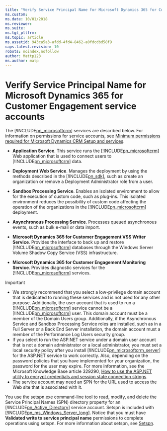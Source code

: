 ```yaml
---
title: "Verify Service Principal Name for Microsoft Dynamics 365 for Customer Engagement service accounts | Microsoft Docs"
ms.custom:
ms.date: 10/01/2018
ms.reviewer:
ms.suite:
ms.tgt_pltfrm:
ms.topic: article
ms.assetid: 943ca5a3-afdd-4fd4-8462-a0fdcdbd58f9
caps.latest.revision: 10
robots: noindex,nofollow
author: Mattp123
ms.author: matp
---
```

# Verify Service Principal Name for Microsoft Dynamics 365 for Customer Engagement service accounts
The [!INCLUDE[pn_microsoftcrm](../includes/pn-microsoftcrm.md)] services are described below. For information on permissions for service accounts, see [Minimum permissions required for Microsoft Dynamics CRM Setup and services](https://go.microsoft.com/fwlink/p/?LinkID=306136).

-   **Application Service**. This service runs the [!INCLUDE[pn_microsoftcrm](../includes/pn-microsoftcrm.md)] Web application that is used to connect users to [!INCLUDE[pn_microsoftcrm](../includes/pn-microsoftcrm.md)] data.

-   **Deployment Web Service**. Manages the deployment by using the methods described in the [!INCLUDE[pn_sdk](../includes/pn-sdk.md)], such as create an organization or remove a Deployment Administrator role from a user.

-   **Sandbox Processing Service**. Enables an isolated environment to allow for the execution of custom code, such as plug-ins. This isolated environment reduces the possibility of custom code affecting the operation of the organizations in the [!INCLUDE[pn_microsoftcrm](../includes/pn-microsoftcrm.md)] deployment.

-   **Asynchronous Processing Service**. Processes queued asynchronous events, such as bulk e-mail or data import.

-   **Microsoft Dynamics 365 for Customer Engagement VSS Writer Service**. Provides the interface to back up and restore [!INCLUDE[pn_microsoftcrm](../includes/pn-microsoftcrm.md)] databases through the Windows Server Volume Shadow Copy Service (VSS) infrastructure.

-   **Microsoft Dynamics 365 for Customer Engagement Monitoring Service**. Provides diagnostic services for the [!INCLUDE[pn_microsoftcrm](../includes/pn-microsoftcrm.md)] services.

> [!IMPORTANT]
>  -   We strongly recommend that you select a low-privilege domain account that is dedicated to running these services and is not used for any other purpose. Additionally, the user account that is used to run a [!INCLUDE[pn_microsoftcrm](../includes/pn-microsoftcrm.md)] service cannot be a [!INCLUDE[pn_microsoftcrm](../includes/pn-microsoftcrm.md)] user. This domain account must be a member of the Domain Users group. Additionally, if the Asynchronous Service and Sandbox Processing Service roles are installed, such as in a Full Server or a Back End Server installation, the domain account must a member of the Performance Log Users security group.
> -   If you select to run the ASP.NET service under a domain user account that is not a domain administrator or a local administrator, you must set a local security policy after you install [!INCLUDE[pn_microsoftcrm_server](../includes/pn-microsoftcrm-server.md)] for the ASP.NET service to work correctly. Also, depending on the password policies that you have implemented for your organization, the password for the user may expire. For more information, see the Microsoft Knowledge Base article 329290, [How to use the ASP.NET utility to encrypt credentials and session state connection strings](https://go.microsoft.com/fwlink/p/?linkid=53266).
> -   The service account may need an SPN for the URL used to access the Web site that is associated with it.

 You use the setspn.exe command-line tool to read, modify, and delete the Service Principal Names (SPN) directory property for an [!INCLUDE[pn_Active_Directory](../includes/pn-active-directory.md)] service account. Setspn is included with [!INCLUDE[pn_ms_Windows_Server_long](../includes/pn-ms-windows-server-long.md)]. Notice that you must have **Validated write to service principal name** permissions to complete operations using setspn. For more information about setspn, see [Setspn](https://go.microsoft.com/fwlink/p/?LinkID=194151).

